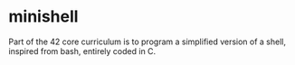 # minishell

Part of the 42 core curriculum is to program a simplified version of a shell, inspired from bash, entirely coded in C.
